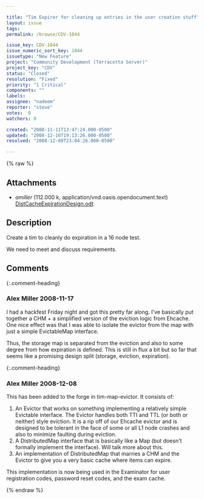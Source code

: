 ```yaml
---

title: "Tim Expirer for cleaning up entries in the user creation stuff"
layout: issue
tags: 
permalink: /browse/CDV-1044

issue_key: CDV-1044
issue_numeric_sort_key: 1044
issuetype: "New Feature"
project: "Community Development (Terracotta Server)"
project_key: "CDV"
status: "Closed"
resolution: "Fixed"
priority: "1 Critical"
components: ""
labels: 
assignee: "nadeem"
reporter: "steve"
votes:  0
watchers: 0

created: "2008-11-11T13:47:24.000-0500"
updated: "2008-12-16T19:13:26.000-0500"
resolved: "2008-12-08T23:04:26.000-0500"

---
```




{% raw %}


## Attachments
  
* <em>amiller</em> (112.000 k, application/vnd.oasis.opendocument.text) [DistCacheExpirationDesign.odt](/attachments/CDV/CDV-1044/DistCacheExpirationDesign.odt)
  



## Description

<div markdown="1" class="description">

Create a tim to cleanly do expiration in a 16 node test.

We need to meet and discuss requirements.

</div>

## Comments


{:.comment-heading}
### **Alex Miller** <span class="date">2008-11-17</span>

<div markdown="1" class="comment">

I had a hackfest Friday night and got this pretty far along.  I've basically put together a CHM + a simplified version of the eviction logic from Ehcache.  One nice effect was that I was able to isolate the evictor from the map with just a simple EvictableMap interface.

Thus, the storage map is separated from the eviction and also to some degree from how expiration is defined.  This is still in flux a bit but so far that seems like a promising design split (storage, eviction, expiration).  

</div>


{:.comment-heading}
### **Alex Miller** <span class="date">2008-12-08</span>

<div markdown="1" class="comment">

This has been added to the forge in tim-map-evictor.  It consists of:

1) An Evictor that works on something implementing a relatively simple Evictable interface. The Evictor handles both TTI and TTL (or both or neither) style eviction.  It is a rip off of our Ehcache evictor and is designed to be tolerant in the face of some or all L1 node crashes and also to minimize faulting during eviction.
2) A DistributedMap interface that is basically like a Map (but doesn't formally implement the interface).  Will talk more about this.
3) An implementation of DistributedMap that marries a CHM and the Evictor to give you a very basic cache where items can expire.  

This implementation is now being used in the Examinator for user registration codes, password reset codes, and the exam cache.

</div>



{% endraw %}

